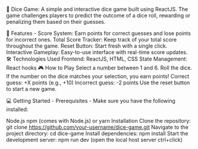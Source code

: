 🎲 Dice Game: A simple and interactive dice game built using ReactJS. The game challenges players to predict the outcome of a dice roll, rewarding or penalizing them based on their guesses.

🚀 Features -
Score System: Earn points for correct guesses and lose points for incorrect ones.
Total Score Tracker: Keep track of your total score throughout the game.
Reset Button: Start fresh with a single click.
Interactive Gameplay: Easy-to-use interface with real-time score updates.
🛠️ Technologies Used
Frontend: ReactJS, HTML, CSS
State Management: React hooks
🎮 How to Play
Select a number between 1 and 6.
Roll the dice.
If the number on the dice matches your selection, you earn points!
Correct guess: +X points (e.g., +10)
Incorrect guess: -2 points
Use the reset button to start a new game.


💻 Getting Started - 
Prerequisites - 
Make sure you have the following installed:

Node.js
npm (comes with Node.js) or yarn
Installation
Clone the repository: git clone https://github.com/your-username/dice-game.git
Navigate to the project directory: cd dice-game
Install dependencies: npm install
Start the development server: npm run dev (open the local host server ctrl+click)

